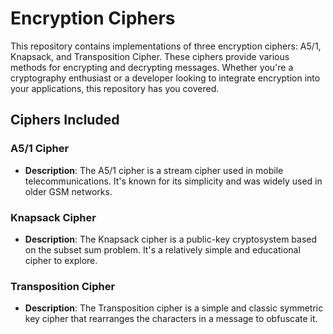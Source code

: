# Encryption Ciphers

This repository contains implementations of three encryption ciphers: A5/1, Knapsack, and Transposition Cipher. These ciphers provide various methods for encrypting and decrypting messages. Whether you're a cryptography enthusiast or a developer looking to integrate encryption into your applications, this repository has you covered.

## Ciphers Included

### A5/1 Cipher

- **Description**: The A5/1 cipher is a stream cipher used in mobile telecommunications. It's known for its simplicity and was widely used in older GSM networks.

### Knapsack Cipher

- **Description**: The Knapsack cipher is a public-key cryptosystem based on the subset sum problem. It's a relatively simple and educational cipher to explore.

### Transposition Cipher

- **Description**: The Transposition cipher is a simple and classic symmetric key cipher that rearranges the characters in a message to obfuscate it.
